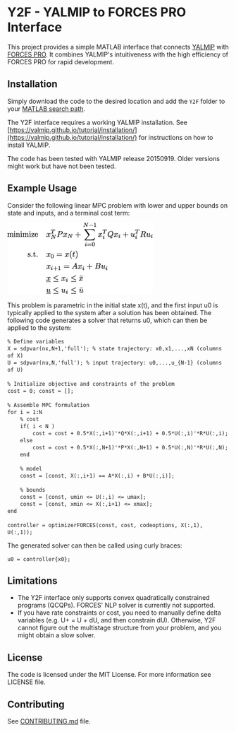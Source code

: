 # Y2F - YALMIP to FORCES PRO Interface

This project provides a simple MATLAB interface that connects [YALMIP](http://users.isy.liu.se/johanl/yalmip/pmwiki.php?n=Main.WhatIsYALMIP)
with [FORCES PRO](https://www.embotech.com/FORCES-Pro). It combines YALMIP's intuitiveness with the high efficiency of FORCES PRO for rapid development.

## Installation

Simply download the code to the desired location and add the `Y2F` folder to your [MATLAB search path](http://ch.mathworks.com/help/matlab/ref/addpath.html). 

The Y2F interface requires a working YALMIP installation. See [https://yalmip.github.io/tutorial/installation/](https://yalmip.github.io/tutorial/installation/) for instructions on how to install YALMIP.

The code has been tested with YALMIP release 20150919. Older versions might work but have not been tested.

## Example Usage

Consider the following linear MPC problem with lower and upper bounds on state and inputs, and a terminal cost term:

![\begin{aligned}\text{minimize} \quad & x_N^T P x_N + \sum_{i=0}^{N-1} x_i^T Q x_i + u_i^T R u_i \\ \text{s.t.} \quad & x_0 = x(t) \\& x_{i+1} = Ax_i + Bu_i \\& \underline{x} \leq x_i \leq \bar{x} \\& \underline{u} \leq u_i \leq \bar{u}\end{aligned}](example_problem.png)

This problem is parametric in the initial state x(t), and the first input u0 is typically applied to the system after a solution has been obtained. The following code generates a solver that returns u0, which can then be applied to the system:

```
% Define variables
X = sdpvar(nx,N+1,'full'); % state trajectory: x0,x1,...,xN (columns of X)
U = sdpvar(nu,N,'full'); % input trajectory: u0,...,u_{N-1} (columns of U)

% Initialize objective and constraints of the problem
cost = 0; const = [];

% Assemble MPC formulation
for i = 1:N        
    % cost
    if( i < N )
        cost = cost + 0.5*X(:,i+1)'*Q*X(:,i+1) + 0.5*U(:,i)'*R*U(:,i);
    else
        cost = cost + 0.5*X(:,N+1)'*P*X(:,N+1) + 0.5*U(:,N)'*R*U(:,N);
    end
    
    % model
    const = [const, X(:,i+1) == A*X(:,i) + B*U(:,i)];

    % bounds
    const = [const, umin <= U(:,i) <= umax];
    const = [const, xmin <= X(:,i+1) <= xmax];
end

controller = optimizerFORCES(const, cost, codeoptions, X(:,1), U(:,1));
```

The generated solver can then be called using curly braces:

```
u0 = controller{x0};
```

## Limitations

- The Y2F interface only supports convex quadratically constrained programs (QCQPs). FORCES' NLP solver is currently not supported.
- If you have rate constraints or cost, you need to manually define delta variables (e.g. U+ = U + dU, and then constrain dU). Otherwise, Y2F cannot figure out the multistage structure from your problem, and you might obtain a slow solver.


## License

The code is licensed under the MIT License. For more information see LICENSE file.

## Contributing

See [CONTRIBUTING.md](CONTRIBUTING.md) file.
